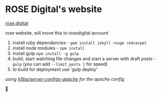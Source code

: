 ROSE Digital's website
======================

[rose.digital](http://rose.digital)

rose website, will move this to rosedigital account

1. install ruby dependancies - `gem install jekyll rouge redcarpet`
2. install node modules - `npm install`
3. install gulp `npm install -g gulp`
4. build, start watching file changes and start a server with draft posts - `gulp` (you can add `--limit_posts 1` for speed)
5. to build for deployment use 'gulp deploy'

_using [h5bp/server-configs-apache](https://github.com/h5bp/server-configs-apache) for the apache config_

:rose:
